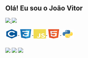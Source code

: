 ## Olá! Eu sou o João Vitor

<div>
  <a href="https://github.com/joaovsz">
  <img height="170em" src="https://github-readme-stats.vercel.app/api?username=joaovsz&show_icons=false&theme=synthwave&title_color=#930CF7&bg_color=111111&include_all_commits=true&count_private=true"/>
  <img height="170em" src="https://github-readme-stats.vercel.app/api/top-langs/?username=joaovsz&layout=compact&langs_count=7&theme=synthwave&title_color=#930CF7&bg_color=111111"/>
</div>

 <div style="display: inline_block"><br>
  
  <img align="center" alt="joaovsz-C" height="30" width="40" src="https://raw.githubusercontent.com/devicons/devicon/master/icons/c/c-plain.svg">
  <img align="center" alt="joaovsz-Css3" height="30" width="40" src="https://raw.githubusercontent.com/devicons/devicon/master/icons/css3/css3-original.svg">
 <img align="center" alt="joaovsz-Js" height="30" width="40" src="https://raw.githubusercontent.com/devicons/devicon/master/icons/javascript/javascript-plain.svg">
 <img align="center" alt="joaovsz-html5" height="30" width="40" src="https://raw.githubusercontent.com/devicons/devicon/master/icons/html5/html5-original.svg">
 <img align="center" alt="joaovsz-Css3" height="30" width="40" src="https://raw.githubusercontent.com/devicons/devicon/master/icons/python/python-original.svg">
 </div>
 
 ##

<div>
   <a href="https://www.instagram.com/joao.vsz" target="_blank"> <img src="https://img.shields.io/badge/-Instagram-ffdb58?style=for-the-badge&logo=instagram&logoColor=white" target="_blank"></a>
 <a href="https://www.linkedin.com/in/joao-vitorsouza/" target="_blank"><img src="https://img.shields.io/badge/LinkedIn-0077B5?style=for-the-badge&logo=linkedin&logoColor=white" target="_blank"></a>
<a href="joaovitor1713coin@gmail.com" target="_blank"><img src="https://img.shields.io/badge/Gmail-D14836?style=for-the-badge&logo=gmail&logoColor=white" target="_blank"></a>

 </div>
 

